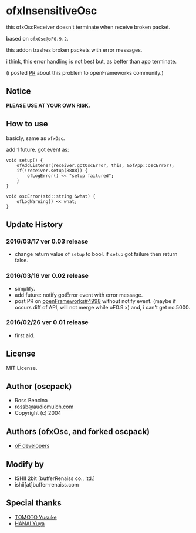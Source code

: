 # ofxInsensitiveOsc

this ofxOscReceiver doesn't terminate when receive broken packet.

based on `ofxOsc@oF0.9.2`.

this addon trashes broken packets with error messages.

i think, this error handling is not best but, as better than app terminate.

(i posted [PR](https://github.com/openframeworks/openFrameworks/pull/4998) about this problem to openFrameworks community.)

## Notice

**PLEASE USE AT YOUR OWN RISK.**

## How to use

basicly, same as `ofxOsc`.

add 1 future.
got event as:

```
void setup() {
    ofAddListener(receiver.gotOscError, this, &ofApp::oscError);
    if(!receiver.setup(8888)) {
    	ofLogError() << "setup failured";
    }
}

void oscError(std::string &what) {
    ofLogWarning() << what;
}
```

## Update History

### 2016/03/17 ver 0.03 release

* change return value of `setup` to bool. if `setup` got failure then return false.

### 2016/03/16 ver 0.02 release

* simplify.
* add future: notify gotError event with error message.
* post PR on [openFrameworks#4998](https://github.com/openframeworks/openFrameworks/pull/4998) without notify event. (maybe if occurs diff of API, will not merge while oF0.9.x) and, i can't get no.5000.

### 2016/02/26 ver 0.01 release

* first aid.

## License

MIT License.

## Author (oscpack)

* Ross Bencina 
* rossb@audiomulch.com
* Copyright (c) 2004

## Authors (ofxOsc, and forked oscpack)

* [oF developers](https://github.com/openframeworks/openFrameworks)

## Modify by

* ISHII 2bit [bufferRenaiss co., ltd.]
* ishii[at]buffer-renaiss.com

## Special thanks

* [TOMOTO Yusuke](https://github.com/yusuketomoto)
* [HANAI Yuya](https://github.com/hanasaan)



